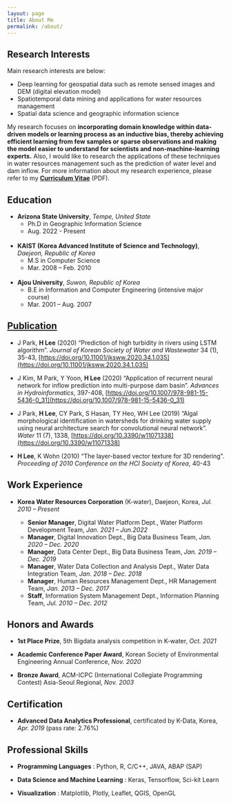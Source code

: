 ```yaml
---
layout: page
title: About Me
permalink: /about/
---
```


## Research Interests

Main research interests are below:
 - Deep learning for geospatial data such as remote sensed images and DEM (digital elevation model)
 - Spatiotemporal data mining and applications for water resources management
 - Spatial data science and geographic information science

My research focuses on **incorporating domain knowledge within data-driven models or learning process as an inductive bias, thereby achieving efficient learning from few samples or sparse observations and making the model easier to understand for scientists and non-machine-learning experts.** Also, I would like to research the applications of these techniques in water resources management such as the prediction of water level and dam inflow. For more information about my research experience, please refer to my **[Curriculum Vitae](https://hyunholee26.github.io/assets/files/cv_lhh_Feb_2022.pdf)** (PDF).


## Education
 - **Arizona State University**, *Tempe, United State*
   + Ph.D in Geographic Information Science
   + Aug. 2022 - Present
   <br/><br/>
 - **KAIST (Korea Advanced Institute of Science and Technology)**, *Daejeon, Republic of Korea*
   + M.S in Computer Science
   + Mar. 2008 – Feb. 2010 
   <br/><br/>
 - **Ajou University**, *Suwon, Republic of Korea*
   + B.E in Information and Computer Engineering (intensive major course)
   + Mar. 2001 – Aug. 2007 


## [Publication](https://scholar.google.com/citations?user=_BauogcAAAAJ&hl=en)

 - J Park, **H Lee** (2020) “Prediction of high turbidity in rivers using LSTM algorithm”. *Journal of Korean Society of Water and Wastewater* 34 (1), 35-43, [https://doi.org/10.11001/jksww.2020.34.1.035](https://doi.org/10.11001/jksww.2020.34.1.035)
 
 - J Kim, M Park, Y Yoon, **H Lee** (2020) “Application of recurrent neural network for inflow prediction into multi-purpose dam basin”. *Advances in Hydroinformatics*, 397-408, [https://doi.org/10.1007/978-981-15-5436-0_31](https://doi.org/10.1007/978-981-15-5436-0_31)
 
 - J Park, **H Lee**, CY Park, S Hasan, TY Heo, WH Lee (2019) “Algal morphological identification in watersheds for drinking water supply using neural architecture search for convolutional neural network”. *Water* 11 (7), 1338, [https://doi.org/10.3390/w11071338](https://doi.org/10.3390/w11071338)
 
 - **H Lee**, K Wohn (2010) “The layer-based vector texture for 3D rendering”. *Proceeding of 2010 Conference on the HCI Society of Korea*, 40-43


## Work Experience
 - **Korea Water Resources Corporation** (K-water), Daejeon, Korea, *Jul. 2010 – Present*
 
   + **Senior Manager**, Digital Water Platform Dept., Water Platform Development Team, *Jan. 2021 – Jun.2022*
   + **Manager**, Digital Innovation Dept., Big Data Business Team, *Jan. 2020 – Dec. 2020*
   + **Manager**, Data Center Dept., Big Data Business Team, *Jan. 2019 – Dec. 2019*
   + **Manager**, Water Data Collection and Analysis Dept., Water Data Integration Team, *Jan. 2018 – Dec. 2018*
   + **Manager**, Human Resources Management Dept., HR Management Team, *Jan. 2013 – Dec. 2017*
   + **Staff**, Information System Management Dept., Information Planning Team, *Jul. 2010 – Dec. 2012*


## Honors and Awards
 - **1st Place Prize**, 5th Bigdata analysis competition in K-water, *Oct. 2021*
 
 - **Academic Conference Paper Award**, Korean Society of Environmental Engineering Annual Conference, *Nov. 2020*

 - **Bronze Award**, ACM-ICPC (International Collegiate Programming Contest) Asia-Seoul Regional, *Nov. 2003*


## Certification
 - **Advanced Data Analytics Professional**, certificated by K-Data, Korea, *Apr. 2019* (pass rate: 2.76%)


## Professional Skills

 - **Programming Languages** : Python, R, C/C++, JAVA, ABAP (SAP)

 - **Data Science and Machine Learning** : Keras, Tensorflow, Sci-kit Learn

 - **Visualization** : Matplotlib, Plotly, Leaflet, QGIS, OpenGL

